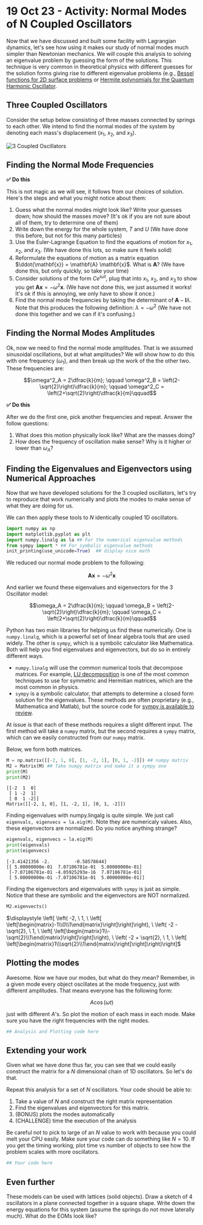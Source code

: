 # 19 Oct 23 - Activity: Normal Modes of N Coupled Oscillators

Now that we have discussed and built some facility with Lagrangian dynamics, let's see how using it makes our study of normal modes much simpler than Newtonian mechanics. We will couple this analysis to solving an eigenvalue problem by guessing the form of the solutions. This technique is very common in theoretical physics with different guesses for the solution forms giving rise to different eigenvalue problems (e.g., [Bessel functions for 2D surface problems](https://en.wikipedia.org/wiki/Bessel_function) or [Hermite polynomials for the Quantum Harmonic Oscillator](https://en.wikipedia.org/wiki/Hermite_polynomials).

## Three Coupled Oscillators

Consider the setup below consisting of three masses connected by springs to each other. We intend to find the normal modes of the system by denoting each mass's displacement ($x_1$, $x_2$, and $x_3$).

![3 Coupled Oscillators](../../images/activity-CoupledOsc-NumericalNormalModes_3_coupled_osc.png)


## Finding the Normal Mode Frequencies

**&#9989; Do this** 

This is not magic as we will see, it follows from our choices of solution. Here's the steps and what you might notice about them:

1. Guess what the normal modes might look like? Write your guesses down; how should the masses move? (It's ok if you are not sure about all of them, try to determine one of them)
2. Write down the energy for the whole system, $T$ and $U$ (We have done this before, but not for this many particles)
3. Use the Euler-Lagrange Equation to find the equations of motion for $x_1$, $x_2$, and $x_3$. (We have done this lots, so make sure it feels solid)
4. Reformulate the equations of motion as a matrix equation $\ddot{\mathbf{x}} = \mathbf{A} \mathbf{x}$. What is $\mathbf{A}$? (We have done this, but only quickly, so take your time)
5. Consider solutions of the form $Ce^{i{\omega}t}$, plug that into $x_1$, $x_2$, and $x_3$ to show you get $\mathbf{A}\mathbf{x} = -\omega^2 \mathbf{x}$. (We have not done this, we just assumed it works! It's ok if this is annoying, we only have to show it once.)
6. Find the normal mode frequencies by taking the determinant of $\mathbf{A} - \mathbf{I}\lambda$. Note that this produces the following definition: $\lambda = -\omega^2$ (We have not done this together and we can if it's confusing.)

## Finding the Normal Modes Amplitudes

Ok, now we need to find the normal mode amplitudes. That is we assumed sinusoidal oscillations, but at what amplitudes? We will show how to do this with one frequency ($\omega_1$), and then break up the work of the the other two. These frequencies are:

$$\omega^2_A = 2\dfrac{k}{m}; \qquad \omega^2_B = \left(2-\sqrt{2}\right)\dfrac{k}{m}; \qquad \omega^2_C = \left(2+\sqrt{2}\right)\dfrac{k}{m}\qquad$$

**&#9989; Do this** 

After we do the first one, pick another frequencies and repeat. Answer the follow questions:

1. What does this motion physically look like? What are the masses doing?
2. How does the frequency of oscillation make sense? Why is it higher or lower than $\omega_A$?

## Finding the Eigenvalues and Eigenvectors using Numerical Approaches 
Now that we have developed solutions for the 3 coupled oscillators, let's try to reproduce that work numerically and plots the modes to make sense of what they are doing for us.

We can then apply these tools to $N$ identically coupled 1D oscillators.


```python
import numpy as np
import matplotlib.pyplot as plt
import numpy.linalg as la ## For the numerical eigenvalue methods
from sympy import * ## For symbolic eigenvalue methods
init_printing(use_unicode=True)  ## display nice math
```

We reduced our normal mode problem to the following:

$$\mathbf{A}\mathbf{x} = -\omega^2\mathbf{x}$$

And earlier we found these eigenvalues and eigenvectors for the 3 Oscillator model:

$$\omega_A = 2\dfrac{k}{m}; \qquad \omega_B = \left(2-\sqrt{2}\right)\dfrac{k}{m}; \qquad \omega_C = \left(2+\sqrt{2}\right)\dfrac{k}{m}\qquad$$

Python has two main libraries for helping us find these numerically. One is `numpy.linalg`, which is a powerful set of linear algebra tools that are used widely. The other is `sympy`, which is a symbolic calculator like Mathematica. Both will help you find eigenvalues and eigenvectors, but do so in entirely different ways. 

* `numpy.linalg` will use the common numerical tools that decompose matrices. For example, [LU decomposition](https://en.wikipedia.org/wiki/LU_decomposition) is one of the most common techniques to use for symmetric and Hermitian matrices, which are the most common in physics.
* `sympy` is a symbolic calculator, that attempts to determine a closed form solution for the eigenvalues. These methods are often proprietary (e.g., Mathematica and Matlab), but the source code for [sympy is available to review](https://github.com/sympy/sympy).

At issue is that each of these methods requires a slight different input. The first method will take a `numpy` matrix, but the second requires a `sympy` matrix, which can we easily constructed from our `numpy` matrix. 

Below, we form both matrices.



```python
M = np.matrix([[-2, 1, 0], [1, -2, 1], [0, 1, -2]]) ## numpy matrix
M2 = Matrix(M) ## Take numpy matrix and make it a sympy one
print(M)
print(M2)
```

    [[-2  1  0]
     [ 1 -2  1]
     [ 0  1 -2]]
    Matrix([[-2, 1, 0], [1, -2, 1], [0, 1, -2]])


Finding eigenvalues with numpy.lingalg is quite simple. We just call `eigenvals, eigenvecs = la.eig(M)`. Note they are numericaly values. Also, these eigenvectors are normalized. Do you notice anything strange?



```python
eigenvals, eigenvecs = la.eig(M)
print(eigenvals)
print(eigenvecs)

```

    [-3.41421356 -2.         -0.58578644]
    [[ 5.00000000e-01  7.07106781e-01  5.00000000e-01]
     [-7.07106781e-01 -4.05925293e-16  7.07106781e-01]
     [ 5.00000000e-01 -7.07106781e-01  5.00000000e-01]]


Finding the eigenvectors and eigenvalues with `sympy` is just as simple. Notice that these are symbolic and the eigenvectors are NOT normalized.


```python
M2.eigenvects()
```




$\displaystyle \left[ \left( -2, \  1, \  \left[ \left[\begin{matrix}-1\\0\\1\end{matrix}\right]\right]\right), \  \left( -2 - \sqrt{2}, \  1, \  \left[ \left[\begin{matrix}1\\- \sqrt{2}\\1\end{matrix}\right]\right]\right), \  \left( -2 + \sqrt{2}, \  1, \  \left[ \left[\begin{matrix}1\\\sqrt{2}\\1\end{matrix}\right]\right]\right)\right]$



## Plotting the modes

Awesome. Now we have our modes, but what do they mean? Remember, in a given mode every object oscillates at the mode frequency, just with different amplitudes. That means everyone has the following form:

$$A\cos(\omega t)$$

just with different $A$'s. So plot the motion of each mass in each mode. Make sure you have the right frequencies with the right modes.


```python
## Analysis and Plotting code here
```

## Extending your work

Given what we have done thus far, you can see that we could easily construct the matrix for a $N$ dimensional chain of 1D oscillators. So let's do that.

Repeat this analysis for a set of $N$ oscillators. Your code should be able to:

1. Take a value of $N$ and construct the right matrix representation
2. Find the eigenvalues and eigenvectors for this matrix.
3. (BONUS) plots the modes automatically
4. (CHALLENGE) time the execution of the analysis

Be careful not to pick to large of an $N$ value to work with because you could melt your CPU easily. Make sure your code can do something like $N=10$. If you get the timing working, plot time vs number of objects to see how the problem scales with more oscillators.



```python
## Your code here
```

## Even further

These models can be used with lattices (solid objects). Draw a sketch of 4 oscillators in a plane connected together in a square shape. Write down the energy equations for this system (assume the springs do not move laterally much). What do the EOMs look like?


